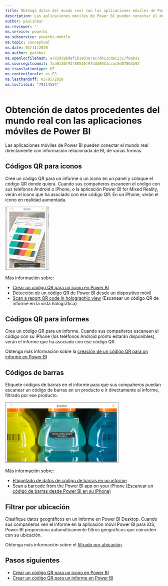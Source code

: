```yaml
---
title: Obtenga datos del mundo real con las aplicaciones móviles de Power BI
description: Las aplicaciones móviles de Power BI pueden conectar el mundo real directamente con información relacionada de BI, sin necesidad de búsquedas.
author: paulinbar
ms.reviewer: ''
ms.service: powerbi
ms.subservice: powerbi-mobile
ms.topic: conceptual
ms.date: 03/11/2020
ms.author: painbar
ms.openlocfilehash: e7d3d19bdef1b19d397ac7db13cdec2317f8ab42
ms.sourcegitcommit: 7aa0136f93f88516f97ddd8031ccac5d07863b92
ms.translationtype: HT
ms.contentlocale: es-ES
ms.lasthandoff: 05/05/2020
ms.locfileid: "79114554"
---
```

# <a name="get-data-from-the-real-world-with-the-power-bi-mobile-apps"></a>Obtención de datos procedentes del mundo real con las aplicaciones móviles de Power BI
Las aplicaciones móviles de Power BI pueden conectar el mundo real directamente con información relacionada de BI, de varias formas. 

## <a name="qr-codes-for-tiles"></a>Códigos QR para iconos
Cree un código QR para un informe o un icono en un panel y coloque el código QR donde quiera. Cuando sus compañeros escaneen el código con sus teléfonos Android o iPhone, o la aplicación Power BI for Mixed Reality, verán el icono que ha asociado con ese código QR. En un iPhone, verán el icono en realidad aumentada.

![Código QR](./media/mobile-apps-data-in-real-world-context/power-bi-ios-qr-ar-scanner-small.png)

Más información sobre:

* [Crear un código QR para un icono en Power BI](../../service-create-qr-code-for-tile.md)
* [Detección de un código QR de Power BI desde un dispositivo móvil](mobile-apps-qr-code.md)
* [Scan a report QR code in holographic view](mobile-mixed-reality-app.md#scan-a-report-qr-code-in-holographic-view) (Escanear un código QR de informe en la vista holográfica)

## <a name="qr-codes-for-reports"></a>Códigos QR para informes
Cree un código QR para un informe.  Cuando sus compañeros escaneen el código con su iPhone (los teléfonos Android pronto estarán disponibles), verán el informe que ha asociado con ese código QR. 

Obtenga más información sobre la [creación de un código QR para un informe en Power BI](../../service-create-qr-code-for-report.md)

## <a name="barcodes"></a>Códigos de barras
Etiquete códigos de barras en el informe para que sus compañeros puedan escanear un código de barras en un producto e ir directamente al informe, filtrado por ese producto.

![Código de barras](./media/mobile-apps-data-in-real-world-context/power-bi-barcode-scanner.png)

Más información sobre:

* [Etiquetado de datos de código de barras en un informe](../../desktop-mobile-barcodes.md)
* [Scan a barcode from the Power BI app on your iPhone (Escanear un código de barras desde Power BI en su iPhone)](mobile-apps-scan-barcode-iphone.md)

## <a name="filter-by-location"></a>Filtrar por ubicación
Clasifique datos geográficos en un informe en Power BI Desktop. Cuando sus compañeros ven el informe en la aplicación móvil Power BI para iOS, Power BI proporciona automáticamente filtros geográficos que coinciden con su ubicación.

Obtenga más información sobre el [filtrado por ubicación](mobile-apps-geographic-filtering.md).

## <a name="next-steps"></a>Pasos siguientes
* [Crear un código QR para un icono en Power BI](../../service-create-qr-code-for-tile.md)
* [Crear un código QR para un informe en Power BI](../../service-create-qr-code-for-report.md)


